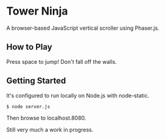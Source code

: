 # Tower Ninja

A browser-based JavaScript vertical scroller using Phaser.js.

## How to Play

Press space to jump! Don't fall off the walls.


## Getting Started

It's configured to run locally on Node.js with node-static.

```
$ node server.js
```
Then browse to localhost.8080.

Still very much a work in progress.
